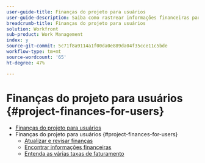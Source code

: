 ```yaml
---
user-guide-title: Finanças do projeto para usuários
user-guide-description: Saiba como rastrear informações financeiras para projetos, definir tipos de custo e receita e substituir taxas de faturamento. Este tutorial foi projetado para usuários que rastrearão os dados financeiros relacionados a um projeto.
breadcrumb-title: Finanças do projeto para usuários
solution: Workfront
sub-product: Work Management
index: y
source-git-commit: 5c71f8a9114a1f00da0e889da04f35cce11c5bde
workflow-type: tm+mt
source-wordcount: '65'
ht-degree: 47%

---
```




# Finanças do projeto para usuários {#project-finances-for-users}

+ [Finanças do projeto para usuários](overview.md)
+ Finanças do projeto para usuários {#project-finances-for-users}
   + [Atualizar e revisar finanças](update-and-review-finances.md)
   + [Encontrar informações financeiras](find-financial-information.md)
   + [Entenda as várias taxas de faturamento](multiple-billing-rates.md)

